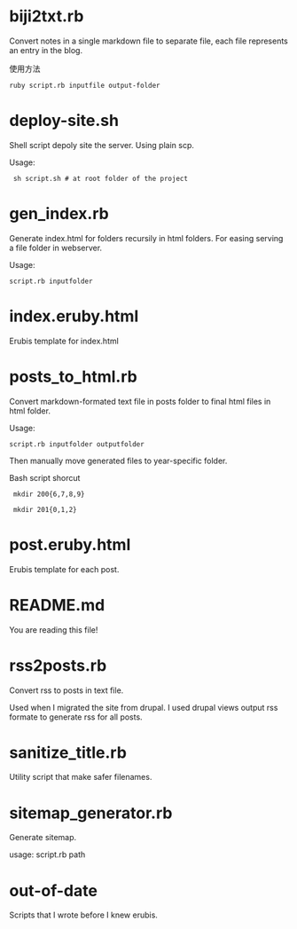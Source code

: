 # biji2txt.rb

Convert notes in a single markdown file to separate file, each file represents an entry in the blog.

使用方法 

    ruby script.rb inputfile output-folder
	
# deploy-site.sh

Shell script depoly site the server.  Using plain scp.

Usage:

     sh script.sh # at root folder of the project

# gen_index.rb

Generate index.html for folders recursily in html folders.  For easing serving a file folder in webserver.

Usage:

    script.rb inputfolder

# index.eruby.html

Erubis template for index.html

# posts_to_html.rb

Convert markdown-formated text file in posts folder to final html files in html folder.

Usage:  

    script.rb inputfolder outputfolder

Then manually move generated files to year-specific folder.

Bash script shorcut

     mkdir 200{6,7,8,9}
	 
	 mkdir 201{0,1,2}

# post.eruby.html

Erubis template for each post.

# README.md

You are reading this file!

# rss2posts.rb

Convert rss to posts in text file. 

Used when I migrated the site from drupal.  I used drupal views output rss formate to generate rss for all posts.

# sanitize_title.rb

Utility script that make safer filenames.

# sitemap_generator.rb

Generate sitemap.

   usage: script.rb path
  
# out-of-date

Scripts that I wrote before I knew erubis.

